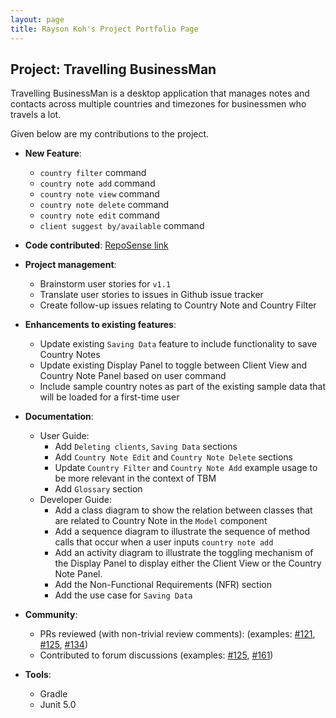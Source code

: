 ```yaml
---
layout: page
title: Rayson Koh's Project Portfolio Page
---
```


## Project: Travelling BusinessMan

Travelling BusinessMan is a desktop application that manages notes and contacts across multiple
countries and timezones for businessmen who travels a lot.

Given below are my contributions to the project.

* **New Feature**:
  * `country filter` command
  * `country note add` command
  * `country note view` command
  * `country note delete` command
  * `country note edit` command
  * `client suggest by/available` command

* **Code contributed**: [RepoSense link](https://nus-cs2103-ay2021s1.github.io/tp-dashboard/#breakdown=true&search=raysonkoh)

* **Project management**:
  * Brainstorm user stories for `v1.1`
  * Translate user stories to issues in Github issue tracker
  * Create follow-up issues relating to Country Note and Country Filter

* **Enhancements to existing features**:
  * Update existing `Saving Data` feature to include functionality to save Country Notes
  * Update existing Display Panel to toggle between Client View and Country Note Panel based on user command
  * Include sample country notes as part of the existing sample data that will be loaded for a first-time user

* **Documentation**:
  * User Guide:
    * Add `Deleting clients`, `Saving Data` sections
    * Add `Country Note Edit` and `Country Note Delete` sections
    * Update `Country Filter` and `Country Note Add` example usage to be more relevant in the context of TBM
    * Add `Glossary` section
  * Developer Guide:
    * Add a class diagram to show the relation between classes that are related to Country Note in the `Model` component
    * Add a sequence diagram to illustrate the sequence of method calls that occur when a user inputs `country note add`
    * Add an activity diagram to illustrate the toggling mechanism of the Display Panel to display either the Client View or the Country Note Panel.
    * Add the Non-Functional Requirements (NFR) section
    * Add the use case for `Saving Data` 
* **Community**:
  * PRs reviewed (with non-trivial review comments): (examples: [\#121](https://github.com/AY2021S1-CS2103T-F11-4/tp/pull/121), [\#125](https://github.com/AY2021S1-CS2103T-F11-4/tp/pull/125), [\#134](https://github.com/AY2021S1-CS2103T-F11-4/tp/pull/134))
  * Contributed to forum discussions (examples: [\#125](https://github.com/nus-cs2103-AY2021S1/forum/issues/125), [\#161](https://github.com/nus-cs2103-AY2021S1/forum/issues/161))

* **Tools**:
  * Gradle
  * Junit 5.0
